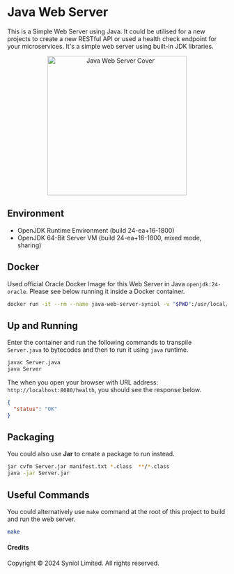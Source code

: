 # Java Web Server
This is a Simple Web Server using Java. It could be utilised for a new projects to create a new RESTful API or 
used a health check endpoint for your microservices. It's a simple web server using built-in JDK libraries.


<div style="text-align: center !important;">
    <img style="max-width: 100%; width: 320px;" src="https://github.com/user-attachments/assets/d26641b5-a561-48fe-90f9-bf85fdbb08bf?raw=true" alt="Java Web Server Cover">
</div>



## Environment
 * OpenJDK Runtime Environment (build 24-ea+16-1800)
 * OpenJDK 64-Bit Server VM (build 24-ea+16-1800, mixed mode, sharing)


## Docker
Used official Oracle Docker Image for this Web Server in Java `openjdk:24-oracle`. Please see below running it 
inside a Docker container.

```bash	
docker run -it --rm --name java-web-server-syniol -v "$PWD":/usr/local/app --workdir /usr/local/app -p 8080:80 openjdk:24-oracle bash
```


## Up and Running
Enter the container and run the following commands to transpile `Server.java` to bytecodes and then to run it using `java` runtime.
```bash
javac Server.java
java Server
```

The when you open your browser with URL address: `http://localhost:8080/health`, you should see the response below.

```json
{
  "status": "OK"
}
```


## Packaging
You could also use __Jar__ to create a package to run instead.

```bash
jar cvfm Server.jar manifest.txt *.class  **/*.class
java -jar Server.jar
```


## Useful Commands
You could alternatively use `make` command at the root of this project to build and run the web server.

```bash
make
```


#### Credits
Copyright &copy; 2024 Syniol Limited. All rights reserved.
